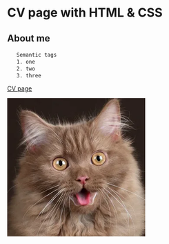 # CV page with HTML & CSS

## About me

```
   Semantic tags
   1. one
   2. two
   3. three

```

[CV page](https://github.com/enakinenagit/cv_page)

![image](/assets/cat.png)
